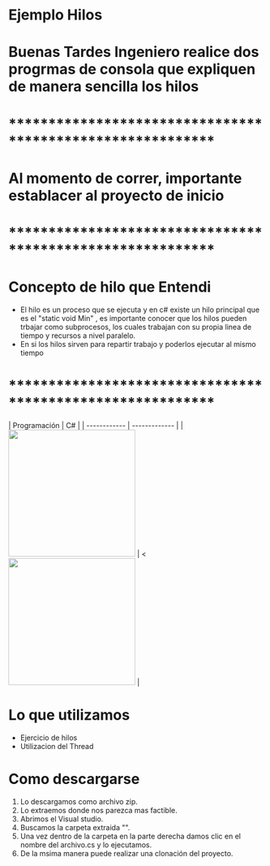 # Ejemplo Hilos 

<h1>Buenas Tardes Ingeniero realice dos progrmas de consola que expliquen de manera sencilla los hilos</h1> 
<h1>**********************************************************</h1> 
<h1>Al momento de correr, importante establacer  al proyecto de inicio</h1> 
<h1>**********************************************************</h1> 
<h1>
 <h1>Concepto de hilo que Entendi</h1> 
<ul>
<li>El hilo es  un proceso que se ejecuta  y en c# existe un hilo principal  que es el "static  void Min" , es importante conocer que los hilos pueden trbajar como subprocesos, los cuales trabajan con su propia linea de tiempo  y recursos a nivel paralelo.</li> 
 <li>En si los hilos sirven para repartir trabajo y poderlos ejecutar al mismo  tiempo</li> 
 </ul> </h1> 

<h1>**********************************************************</h1> 
| Programación | C# |
| ------------ | ------------- |
| <img src="https://i.imgur.com/x1AJ8Tp.jpg" width="250"> | <<img src="https://i.ytimg.com/vi/7wMaIoqWDOQ/maxresdefault.jpg" width="250"> |

 # Lo que utilizamos 
   <ul>  
<li>Ejercicio de hilos</li> 
 <li>Utilizacion del Thread</li> 
 
   
  </ul> 
 
 # Como descargarse
 
 <ol> 
<li> Lo descargamos como archivo zip.</li> 
<li>Lo extraemos donde nos parezca mas factible.</li> 
<li>Abrimos el Visual studio.</li> 
<li>Buscamos la carpeta extraida "".</li> 
<li>Una vez dentro de la carpeta en la parte derecha damos clic en el nombre del archivo.cs y lo ejecutamos.</li> 
<li>De la msima manera puede realizar una clonación  del proyecto.</li> 
  </ol> 

